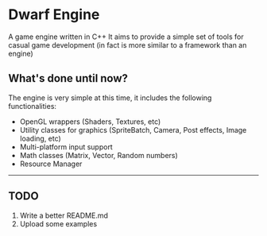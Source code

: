 # Dwarf Engine
A game engine written in C++
It aims to provide a simple set of tools for casual game development (in fact is more similar to a framework than an engine)

## What's done until now?

The engine is very simple at this time, it includes the following functionalities:

* OpenGL wrappers (Shaders, Textures, etc)
* Utility classes for graphics (SpriteBatch, Camera, Post effects, Image loading, etc)
* Multi-platform input support
* Math classes (Matrix, Vector, Random numbers)
* Resource Manager

----

## TODO

1. Write a better README.md
2. Upload some examples

